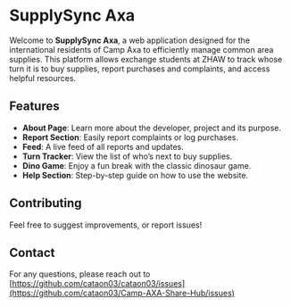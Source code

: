 # SupplySync Axa

Welcome to **SupplySync Axa**, a web application designed for the international residents of Camp Axa to efficiently manage common area supplies. This platform allows exchange students at ZHAW to track whose turn it is to buy supplies, report purchases and complaints, and access helpful resources.

## Features

- **About Page**: Learn more about the developer, project and its purpose.
- **Report Section**: Easily report complaints or log purchases.
- **Feed**: A live feed of all reports and updates.
- **Turn Tracker**: View the list of who’s next to buy supplies.
- **Dino Game**: Enjoy a fun break with the classic dinosaur game.
- **Help Section**: Step-by-step guide on how to use the website.

## Contributing

Feel free to suggest improvements, or report issues! 

## Contact

For any questions, please reach out to [https://github.com/cataon03/cataon03/issues](https://github.com/cataon03/Camp-AXA-Share-Hub/issues)

